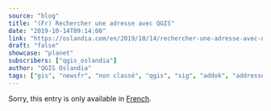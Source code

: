```yaml
---
source: "blog"
title: "(Fr) Rechercher une adresse avec QGIS"
date: "2019-10-14T09:14:00"
link: "https://oslandia.com/en/2019/10/14/rechercher-une-adresse-avec-qgis/"
draft: "false"
showcase: "planet"
subscribers: ["qgis_oslandia"]
author: "QGIS Oslandia"
tags: ["gis", "newsfr", "non classé", "qgis", "sig", "addok", "addresse", "ban", "bano", "géocodage", "open source"]
---
```


<p class="qtranxs-available-languages-message qtranxs-available-languages-message-en">Sorry, this entry is only available in <a class="qtranxs-available-language-link qtranxs-available-language-link-fr" href="http://oslandia.com/fr/tag/qgis-en/feed/atom/" title="Fr">French</a>.</p>
